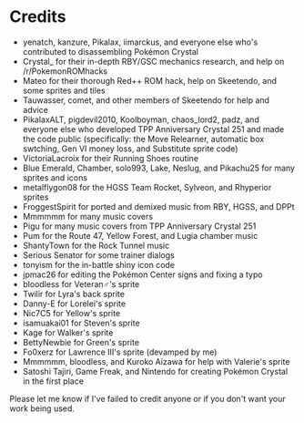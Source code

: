 # Credits

* yenatch, kanzure, Pikalax, iimarckus, and everyone else who's contributed to disassembling Pokémon Crystal
* Crystal_ for their in-depth RBY/GSC mechanics research, and help on /r/PokemonROMhacks
* Mateo for their thorough Red++ ROM hack, help on Skeetendo, and some sprites and tiles
* Tauwasser, comet, and other members of Skeetendo for help and advice
* PikalaxALT, pigdevil2010, Koolboyman, chaos_lord2, padz, and everyone else who developed TPP Anniversary Crystal 251 and made the code public (specifically: the Move Relearner, automatic box swtching, Gen VI money loss, and Substitute sprite code)
* VictoriaLacroix for their Running Shoes routine
* Blue Emerald, Chamber, solo993, Lake, Neslug, and Pikachu25 for many sprites and icons
* metalflygon08 for the HGSS Team Rocket, Sylveon, and Rhyperior sprites
* FroggestSpirit for ported and demixed music from RBY, HGSS, and DPPt
* Mmmmmm for many music covers
* Pigu for many music covers from TPP Anniversary Crystal 251
* Pum for the Route 47, Yellow Forest, and Lugia chamber music
* ShantyTown for the Rock Tunnel music
* Serious Senator for some trainer dialogs
* tonyism for the in-battle shiny icon code
* jpmac26 for editing the Pokémon Center signs and fixing a typo
* bloodless for Veteran♂'s sprite
* Twilir for Lyra's back sprite
* Danny-E for Lorelei's sprite
* Nic7C5 for Yellow's sprite
* isamuakai01 for Steven's sprite
* Kage for Walker's sprite
* BettyNewbie for Green's sprite
* Fo0xerz for Lawrence III's sprite (devamped by me)
* Mmmmmm, bloodless, and Kuroko Aizawa for help with Valerie's sprite
* Satoshi Tajiri, Game Freak, and Nintendo for creating Pokémon Crystal in the first place

Please let me know if I've failed to credit anyone or if you don't want your work being used.
